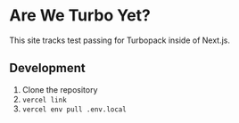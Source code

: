 # Are We Turbo Yet?

This site tracks test passing for Turbopack inside of Next.js.

## Development

1. Clone the repository
1. `vercel link`
1. `vercel env pull .env.local`
